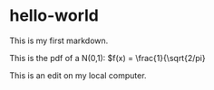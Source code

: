 # hello-world

This is my first markdown.

This is the pdf of a N(0,1):
$f(x) = \frac{1}{\sqrt{2/pi}

This is an edit on my local computer.
